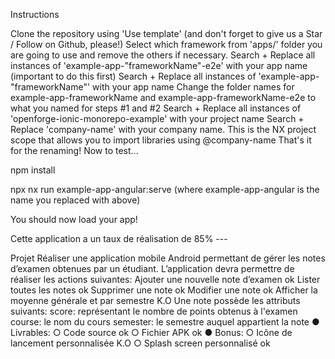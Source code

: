 Instructions


Clone the repository using 'Use template' (and don't forget to give us a Star / Follow on Github, please!)
Select which framework from 'apps/' folder you are going to use and remove the others if necessary.
Search + Replace all instances of 'example-app-"frameworkName"-e2e' with your app name (important to do this first)
Search + Replace all instances of 'example-app-"frameworkName"' with your app name
Change the folder names for example-app-frameworkName and example-app-frameworkName-e2e to what you named for steps #1 and #2
Search + Replace all instances of 'openforge-ionic-monorepo-example' with your project name
Search + Replace 'company-name' with your company name. This is the NX project scope that allows you to import libraries using @company-name
That's it for the renaming! Now to test...

npm install

npx nx run example-app-angular:serve (where example-app-angular is the name you replaced with above)

You should now load your app!


Cette application a un taux de réalisation de 85% ---


Projet
Réaliser une application mobile Android permettant de gérer les notes d’examen
obtenues par un étudiant.
L’application devra permettre de réaliser les actions suivantes:
Ajouter une nouvelle note d’examen ok
Lister toutes les notes ok
Supprimer une note ok
Modifier une note ok
Afficher la moyenne générale et par semestre K.O
Une note possède les attributs suivants:
score: représentant le nombre de points obtenus à l'examen
course: le nom du cours
semester: le semestre auquel appartient la note
● Livrables:
○ Code source ok
○ Fichier APK ok
● Bonus:
○ Icône de lancement personnalisée K.O
○ Splash screen personnalisé ok
